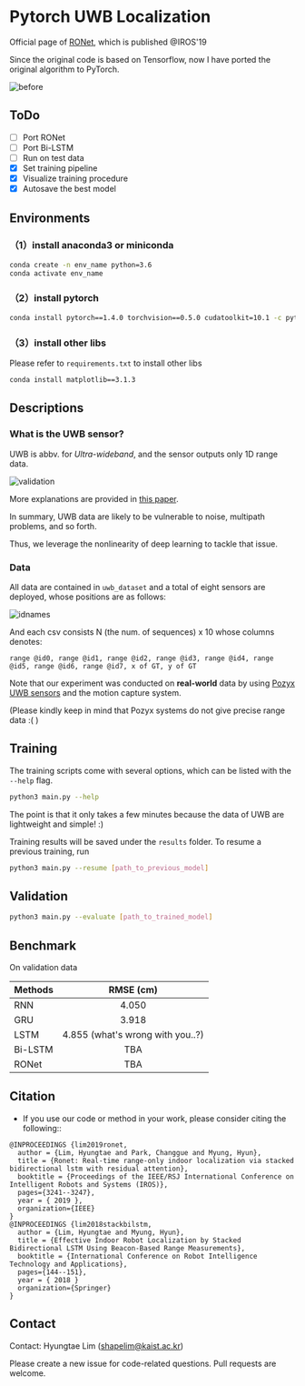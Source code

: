 # Pytorch UWB Localization 

Official page of [RONet](https://ieeexplore.ieee.org/abstract/document/8968551), which is published @IROS'19

Since the original code is based on Tensorflow, now I have ported the original algorithm to PyTorch.

![before](/materials/test.gif)


## ToDo
- [ ] Port RONet
- [ ] Port Bi-LSTM
- [ ] Run on test data
- [x] Set training pipeline
- [x] Visualize training procedure
- [x] Autosave the best model

## Environments
### （1）install anaconda3 or miniconda
```bash
conda create -n env_name python=3.6
conda activate env_name
```
### （2）install pytorch
```bash
conda install pytorch==1.4.0 torchvision==0.5.0 cudatoolkit=10.1 -c pytorch
```
### （3）install other libs
Please refer to `requirements.txt` to install other libs
```bash
conda install matplotlib==3.1.3
```

## Descriptions

### What is the UWB sensor?

UWB is abbv. for *Ultra-wideband*, and the sensor outputs only 1D range data.

![validation](/materials/validation.png)

More explanations are provided in [this paper](https://ieeexplore.ieee.org/abstract/document/8768568).

In summary, UWB data are likely to be vulnerable to noise, multipath problems, and so forth.

Thus, we leverage the nonlinearity of deep learning to tackle that issue.

### Data

All data are contained in `uwb_dataset` and a total of eight sensors are deployed, whose positions are as follows:

![idnames](/materials/id_names.png)

And each csv consists N (the num. of sequences) x 10 whose columns denotes:

`range @id0, range @id1, range @id2, range @id3, range @id4, range @id5, range @id6, range @id7, x of GT, y of GT`

Note that our experiment was conducted on **real-world** data by using [Pozyx UWB sensors](https://www.pozyx.io/?ppc_keyword=pozyx&gclid=CjwKCAiAm-2BBhANEiwAe7eyFHFbVb7B_eub3dTe9oIUqgN1XI6c9O4N8aOj6L24fZyAHMKQLRahQxoCqdgQAvD_BwE) and the motion capture system.

(Please kindly keep in mind that Pozyx systems do not give precise range data :(  )


## Training

The training scripts come with several options, which can be listed with the `--help` flag. 
```bash
python3 main.py --help
```

The point is that it only takes a few minutes because the data of UWB are lightweight and simple! :)

Training results will be saved under the `results` folder. To resume a previous training, run
```bash
python3 main.py --resume [path_to_previous_model]
```

## Validation

```bash
python3 main.py --evaluate [path_to_trained_model]
```


## Benchmark

On validation data

| Methods   |  RMSE (cm) |
|-----------|:----------:|
| RNN       |    4.050   |
| GRU       |    3.918   |
| LSTM      | 4.855 (what's wrong with you..?) |
| Bi-LSTM   |     TBA    |
| RONet     |     TBA    |


## Citation


- If you use our code or method in your work, please consider citing the following::

```
@INPROCEEDINGS {lim2019ronet,
  author = {Lim, Hyungtae and Park, Changgue and Myung, Hyun},
  title = {Ronet: Real-time range-only indoor localization via stacked bidirectional lstm with residual attention},
  booktitle = {Proceedings of the IEEE/RSJ International Conference on Intelligent Robots and Systems (IROS)},
  pages={3241--3247},
  year = { 2019 },
  organization={IEEE}
}
@INPROCEEDINGS {lim2018stackbilstm,
  author = {Lim, Hyungtae and Myung, Hyun},
  title = {Effective Indoor Robot Localization by Stacked Bidirectional LSTM Using Beacon-Based Range Measurements},
  booktitle = {International Conference on Robot Intelligence Technology and Applications},
  pages={144--151},
  year = { 2018 }
  organization={Springer}
}

```

## Contact

Contact: Hyungtae Lim (shapelim@kaist.ac.kr)

Please create a new issue for code-related questions. Pull requests are welcome.
